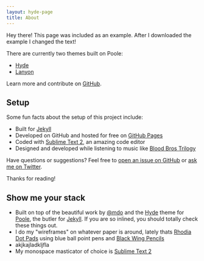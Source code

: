 ```yaml
---
layout: hyde-page
title: About
---
```


<p class="message">
  Hey there! This page was included as an example. After I downloaded the example I changed the text! 
</p>

There are currently two themes built on Poole:

* [Hyde](http://hyde.getpoole.com)
* [Lanyon](http://lanyon.getpoole.com)

Learn more and contribute on [GitHub](https://github.com/poole).

## Setup

Some fun facts about the setup of this project include:

* Built for [Jekyll](http://jekyllrb.com)
* Developed on GitHub and hosted for free on [GitHub Pages](https://pages.github.com)
* Coded with [Sublime Text 2](http://sublimetext.com), an amazing code editor
* Designed and developed while listening to music like [Blood Bros Trilogy](https://soundcloud.com/maddecent/sets/blood-bros-series)

Have questions or suggestions? Feel free to [open an issue on GitHub](https://github.com/poole/issues/new) or [ask me on Twitter](https://twitter.com/mdo).

Thanks for reading!


## Show me your stack

* Built on top of the beautiful work by [@mdo](http://twitter.com/mdo) and the [Hyde](http://hyde.getpoole.com) theme for [Poole](http://getpoole.com), the butler for [Jekyll](). If you are so inlined, you should totally check these things out.
* I do my "wireframes" on whatever paper is around, lately thats [Rhodia Dot Pads]() using blue ball point pens and [Black Wing Pencils]()
* akjkajladkljfla
* My monospace masticator of choice is [Sublime Text 2](http://sublimetext.com)


